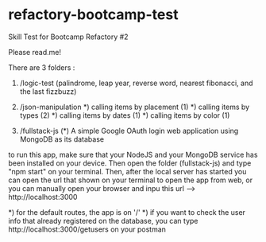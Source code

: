 # refactory-bootcamp-test

Skill Test for Bootcamp Refactory #2

Please read.me!

There are 3 folders :
1. /logic-test (palindrome, leap year, reverse word, nearest fibonacci, and the last fizzbuzz)

2. /json-manipulation
 *) calling items by placement (1)
 *) calling items by types (2)
 *) calling items by dates (1)
 *) calling items by color (1)

3. /fullstack-js
  (*) A simple Google OAuth login web application using MongoDB as its database
  
  to run this app, make sure that your NodeJS and your MongoDB service has been installed on your device. Then open the folder (fullstack-js) and type "npm start" on your terminal. Then, after the local server has started you can open the url that shown on your terminal to open the app from web, or you can manually open your browser and inpu this url --> http://localhost:3000
  
  *) for the default routes, the app is on '/'
  *) if you want to check the user info that already registered on the database, you can type http://localhost:3000/getusers on your postman
